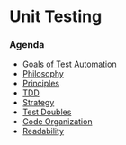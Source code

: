 Unit Testing
============

### Agenda

* [Goals of Test Automation](./goals.md)
* [Philosophy](./philosophy.md)
* [Principles](./principles.md)
* [TDD](./tdd.md)
* [Strategy](./strategy.md)
* [Test Doubles](./test-doubles.md)
* [Code Organization](./code-organization.md)
* [Readability](./readability.md)